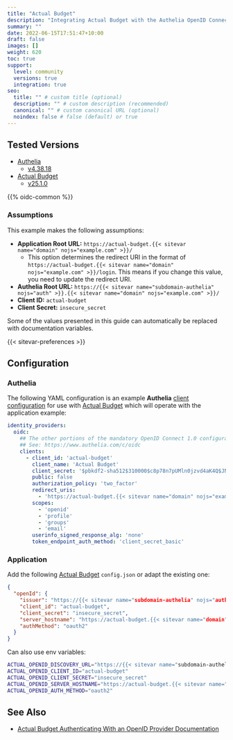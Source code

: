 ```yaml
---
title: "Actual Budget"
description: "Integrating Actual Budget with the Authelia OpenID Connect 1.0 Provider."
summary: ""
date: 2022-06-15T17:51:47+10:00
draft: false
images: []
weight: 620
toc: true
support:
  level: community
  versions: true
  integration: true
seo:
  title: "" # custom title (optional)
  description: "" # custom description (recommended)
  canonical: "" # custom canonical URL (optional)
  noindex: false # false (default) or true
---
```


## Tested Versions

* [Authelia]
  * [v4.38.18](https://github.com/authelia/authelia/releases/tag/v4.38.18)
* [Actual Budget]
  * [v25.1.0](https://github.com/actualbudget/actual/releases/tag/v25.1.0)

{{% oidc-common %}}

### Assumptions

This example makes the following assumptions:

* __Application Root URL:__ `https://actual-budget.{{< sitevar name="domain" nojs="example.com" >}}/`
  * This option determines the redirect URI in the format of
        `https://actual-budget.{{< sitevar name="domain" nojs="example.com" >}}/login`.
        This means if you change this value, you need to update the redirect URI.
* __Authelia Root URL:__ `https://{{< sitevar name="subdomain-authelia" nojs="auth" >}}.{{< sitevar name="domain" nojs="example.com" >}}/`
* __Client ID:__ `actual-budget`
* __Client Secret:__ `insecure_secret`

Some of the values presented in this guide can automatically be replaced with documentation variables.

{{< sitevar-preferences >}}

## Configuration

### Authelia

The following YAML configuration is an example __Authelia__ [client configuration] for use with [Actual Budget] which will operate with the application example:

```yaml {title="configuration.yml"}
identity_providers:
  oidc:
    ## The other portions of the mandatory OpenID Connect 1.0 configuration go here.
    ## See: https://www.authelia.com/c/oidc
    clients:
      - client_id: 'actual-budget'
        client_name: 'Actual Budget'
        client_secret: '$pbkdf2-sha512$310000$c8p78n7pUMln0jzvd4aK4Q$JNRBzwAo0ek5qKn50cFzzvE9RXV88h1wJn5KGiHrD0YKtZaR/nCb2CJPOsKaPK0hjf.9yHxzQGZziziccp6Yng'  # The digest of 'insecure_secret'.
        public: false
        authorization_policy: 'two_factor'
        redirect_uris:
          - 'https://actual-budget.{{< sitevar name="domain" nojs="example.com" >}}/openid/callback'
        scopes:
          - 'openid'
          - 'profile'
          - 'groups'
          - 'email'
        userinfo_signed_response_alg: 'none'
        token_endpoint_auth_method: 'client_secret_basic'
```

### Application

Add the following [Actual Budget] `config.json` or adapt the existing one:

```json
{
  "openId": {
    "issuer": "https://{{< sitevar name="subdomain-authelia" nojs="auth" >}}.{{< sitevar name="domain" nojs="example.com" >}}",
    "client_id": "actual-budget",
    "client_secret": "insecure_secret",
    "server_hostname": "https://actual-budget.{{< sitevar name="domain" nojs="example.com" >}}",
    "authMethod": "oauth2"
  }
}
```
Can also use env variables:
```sh
ACTUAL_OPENID_DISCOVERY_URL="https://{{< sitevar name="subdomain-authelia" nojs="auth" >}}.{{< sitevar name="domain" nojs="example.com" >}}"
ACTUAL_OPENID_CLIENT_ID="actual-budget"
ACTUAL_OPENID_CLIENT_SECRET="insecure_secret"
ACTUAL_OPENID_SERVER_HOSTNAME="https://actual-budget.{{< sitevar name="domain" nojs="example.com" >}}"
ACTUAL_OPENID_AUTH_METHOD="oauth2"
```

## See Also

- [Actual Budget Authenticating With an OpenID Provider Documentation](https://actualbudget.org/docs/experimental/oauth-auth)

[Authelia]: https://www.authelia.com
[Actual Budget]: https://actualbudget.org/
[OpenID Connect 1.0]: ../../openid-connect/introduction.md
[client configuration]: ../../../configuration/identity-providers/openid-connect/clients.md
